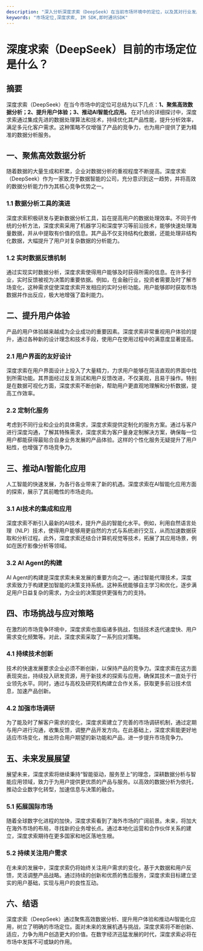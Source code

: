 ```yaml
---
description: "深入分析深度求索（DeepSeek）在当前市场环境中的定位，以及其对行业发展的影响和未来可能的发展方向。"
keywords: "市场定位,深度求索, IM SDK,即时通讯SDK"
---
```

# 深度求索（DeepSeek）目前的市场定位是什么？

## 摘要

深度求索（DeepSeek）在当今市场中的定位可总结为以下几点：**1、聚焦高效数据分析；2、提升用户体验；3、推动AI智能化应用。** 在对1点的详细探讨中，深度求索通过集成先进的数据处理算法和技术，持续优化其产品性能，提升分析效率，满足多元化客户需求。这种策略不仅增强了产品的竞争力，也为用户提供了更为精准的数据分析服务。

## 一、聚焦高效数据分析

随着数据的大量生成和积累，企业对数据分析的重视程度不断提高。深度求索（DeepSeek）作为一家致力于数据智能的公司，充分意识到这一趋势，并将高效的数据分析能力作为其核心竞争优势之一。

### 1.1 数据分析工具的演进

深度求索积极研发与更新数据分析工具，旨在提高用户的数据处理效率。不同于传统的分析方法，深度求索采用了机器学习和深度学习等前沿技术，能够快速处理海量数据，并从中提取有价值的信息。其产品不仅支持结构化数据，还能处理非结构化数据，大幅提升了用户对复杂数据的分析能力。

### 1.2 实时数据反馈机制

通过实现实时数据分析，深度求索使得用户能够及时获得所需的信息。在许多行业，实时反馈被视为决策的重要依据。例如，在金融行业，投资者需要及时了解市场变化，这种需求促使深度求索开发相应的实时分析功能。用户能够即时获取市场数据并作出反应，极大地增强了盈利能力。

## 二、提升用户体验

产品的用户体验越来越成为企业成功的重要因素。深度求索非常重视用户体验的提升，通过各种新的设计理念和技术手段，使用户在使用过程中的满意度显著提高。

### 2.1 用户界面的友好设计

深度求索在用户界面设计上投入了大量精力，力求用户能够在简洁直观的界面中找到所需功能。其界面经过反复测试和用户反馈改进，不仅美观，且易于操作。特别是在数据可视化方面，深度求索不断创新，帮助用户更直观地理解和分析数据，提高工作效率。

### 2.2 定制化服务

考虑到不同行业和企业的具体需求，深度求索提供定制化的服务方案。通过与客户进行深度沟通，了解其特殊需求，深度求索为客户量身定制解决方案，确保每一位用户都能获得最贴合自身业务发展的产品体验。这样的个性化服务无疑提升了用户粘性，也增强了市场竞争力。

## 三、推动AI智能化应用

人工智能的快速发展，为各行各业带来了新的机遇。深度求索在AI智能化应用方面的探索，展示了其前瞻性的市场走向。

### 3.1 AI技术的集成和应用

深度求索不断引入最新的AI技术，提升产品的智能化水平。例如，利用自然语言处理（NLP）技术，使得用户能够用更自然的方式与系统进行交互，从而加速数据获取和分析过程。此外，深度求索还结合计算机视觉等技术，拓展了其应用场景，例如在医疗影像分析等领域。

### 3.2 AI Agent的构建

AI Agent的构建是深度求索未来发展的重要方向之一。通过智能代理技术，深度求索致力于构建更加智能的决策支持系统。这种系统能够自主学习和优化，逐步满足用户日益复杂的需求，为企业的决策提供更强有力的支持。

## 四、市场挑战与应对策略

在激烈的市场竞争环境中，深度求索也面临诸多挑战，包括技术迭代速度快、用户需求变化频繁等。对此，深度求索采取了一系列应对策略。

### 4.1 持续技术创新

技术的快速发展要求企业必须不断创新，以保持产品的竞争力。深度求索在这方面表现突出，持续投入研发资源，用于新技术的探索与应用，确保其技术一直处于行业领先水平。同时，通过与高校及研究机构建立合作关系，获取更多前沿技术信息，加速产品创新。

### 4.2 加强市场调研

为了能及时了解客户需求的变化，深度求索建立了完善的市场调研机制，通过定期与用户进行沟通，收集反馈，调整产品开发方向。在此基础上，深度求索能更好地适应市场变化，推出符合用户期望的新功能和产品，进一步提升市场竞争力。

## 五、未来发展展望

展望未来，深度求索将继续秉持“智能驱动，服务至上”的理念，深耕数据分析与智能应用领域，致力于为用户提供更优质的产品与服务。以高效的数据分析为依托，推动企业数字化转型，加速信息与决策的融合。

### 5.1 拓展国际市场

随着全球数字化进程的加快，深度求索看到了海外市场的广阔前景。未来，将加大在海外市场的布局，寻找新的业务增长点。通过本地化运营和合作伙伴关系的建立，深度求索期待在更多国家和地区落地生根。

### 5.2 持续关注用户需求

在未来的发展中，深度求索仍将始终关注用户需求的变化，基于大数据和用户反馈，灵活调整产品战略。通过持续的创新和优质的售后服务，深度求索目标建立坚实的用户基础，实现与用户的良性互动。

## 六、结语

深度求索（DeepSeek）通过聚焦高效数据分析、提升用户体验和推动AI智能化应用，树立了明确的市场定位。面对未来的发展机遇与挑战，深度求索将不断创新、适应，力争为用户创造更大的价值。在数字经济迅猛发展的时代，深度求索必将在市场中发挥不可或缺的作用。
